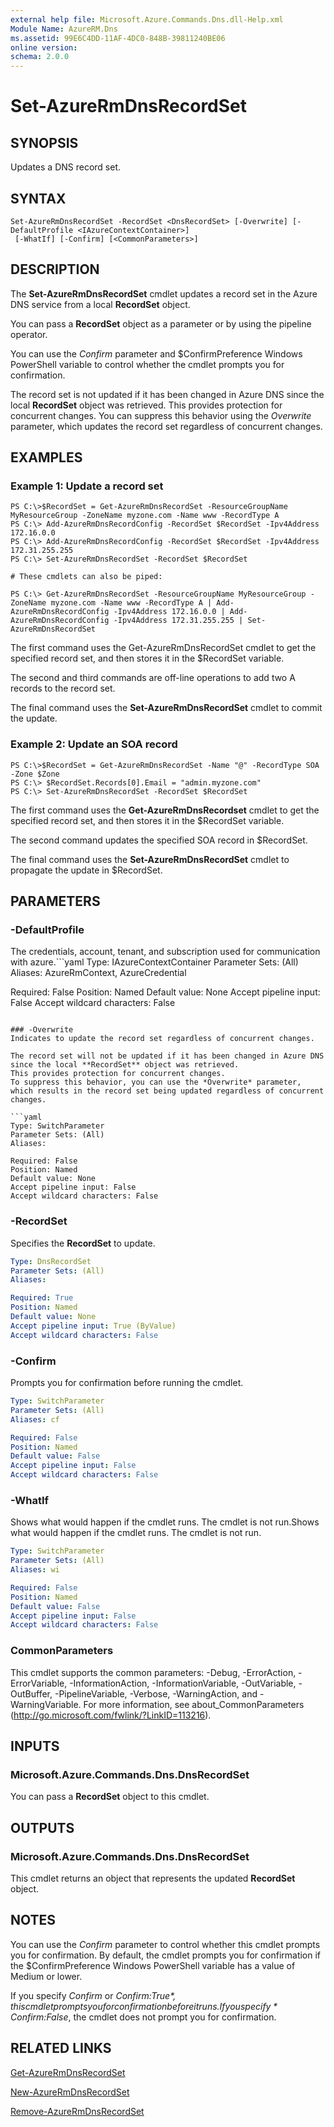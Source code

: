 ```yaml
---
external help file: Microsoft.Azure.Commands.Dns.dll-Help.xml
Module Name: AzureRM.Dns
ms.assetid: 99E6C4DD-11AF-4DC0-848B-39811240BE06
online version: 
schema: 2.0.0
---
```


# Set-AzureRmDnsRecordSet

## SYNOPSIS
Updates a DNS record set.

## SYNTAX

```
Set-AzureRmDnsRecordSet -RecordSet <DnsRecordSet> [-Overwrite] [-DefaultProfile <IAzureContextContainer>]
 [-WhatIf] [-Confirm] [<CommonParameters>]
```

## DESCRIPTION
The **Set-AzureRmDnsRecordSet** cmdlet updates a record set in the Azure DNS service from a local **RecordSet** object.

You can pass a **RecordSet** object as a parameter or by using the pipeline operator.

You can use the *Confirm* parameter and $ConfirmPreference Windows PowerShell variable to control whether the cmdlet prompts you for confirmation.

The record set is not updated if it has been changed in Azure DNS since the local **RecordSet** object was retrieved.
This provides protection for concurrent changes.
You can suppress this behavior using the *Overwrite* parameter, which updates the record set regardless of concurrent changes.

## EXAMPLES

### Example 1: Update a record set
```
PS C:\>$RecordSet = Get-AzureRmDnsRecordSet -ResourceGroupName MyResourceGroup -ZoneName myzone.com -Name www -RecordType A
PS C:\> Add-AzureRmDnsRecordConfig -RecordSet $RecordSet -Ipv4Address 172.16.0.0
PS C:\> Add-AzureRmDnsRecordConfig -RecordSet $RecordSet -Ipv4Address 172.31.255.255
PS C:\> Set-AzureRmDnsRecordSet -RecordSet $RecordSet

# These cmdlets can also be piped:

PS C:\> Get-AzureRmDnsRecordSet -ResourceGroupName MyResourceGroup -ZoneName myzone.com -Name www -RecordType A | Add-AzureRmDnsRecordConfig -Ipv4Address 172.16.0.0 | Add-AzureRmDnsRecordConfig -Ipv4Address 172.31.255.255 | Set-AzureRmDnsRecordSet
```

The first command uses the Get-AzureRmDnsRecordSet cmdlet to get the specified record set, and then stores it in the $RecordSet variable.

The second and third commands are off-line operations to add two A records to the record set.

The final command uses the **Set-AzureRmDnsRecordSet** cmdlet to commit the update.

### Example 2: Update an SOA record
```
PS C:\>$RecordSet = Get-AzureRmDnsRecordSet -Name "@" -RecordType SOA -Zone $Zone
PS C:\> $RecordSet.Records[0].Email = "admin.myzone.com"
PS C:\> Set-AzureRmDnsRecordSet -RecordSet $RecordSet
```

The first command uses the **Get-AzureRmDnsRecordset** cmdlet to get the specified record set, and then stores it in the $RecordSet variable.

The second command updates the specified SOA record in $RecordSet.

The final command uses the **Set-AzureRmDnsRecordSet** cmdlet to propagate the update in $RecordSet.

## PARAMETERS

### -DefaultProfile
The credentials, account, tenant, and subscription used for communication with azure.```yaml
Type: IAzureContextContainer
Parameter Sets: (All)
Aliases: AzureRmContext, AzureCredential

Required: False
Position: Named
Default value: None
Accept pipeline input: False
Accept wildcard characters: False
```

### -Overwrite
Indicates to update the record set regardless of concurrent changes.

The record set will not be updated if it has been changed in Azure DNS since the local **RecordSet** object was retrieved.
This provides protection for concurrent changes.
To suppress this behavior, you can use the *Overwrite* parameter, which results in the record set being updated regardless of concurrent changes.

```yaml
Type: SwitchParameter
Parameter Sets: (All)
Aliases: 

Required: False
Position: Named
Default value: None
Accept pipeline input: False
Accept wildcard characters: False
```

### -RecordSet
Specifies the **RecordSet** to update.

```yaml
Type: DnsRecordSet
Parameter Sets: (All)
Aliases: 

Required: True
Position: Named
Default value: None
Accept pipeline input: True (ByValue)
Accept wildcard characters: False
```

### -Confirm
Prompts you for confirmation before running the cmdlet.

```yaml
Type: SwitchParameter
Parameter Sets: (All)
Aliases: cf

Required: False
Position: Named
Default value: False
Accept pipeline input: False
Accept wildcard characters: False
```

### -WhatIf
Shows what would happen if the cmdlet runs. The cmdlet is not run.Shows what would happen if the cmdlet runs. The cmdlet is not run.

```yaml
Type: SwitchParameter
Parameter Sets: (All)
Aliases: wi

Required: False
Position: Named
Default value: False
Accept pipeline input: False
Accept wildcard characters: False
```

### CommonParameters
This cmdlet supports the common parameters: -Debug, -ErrorAction, -ErrorVariable, -InformationAction, -InformationVariable, -OutVariable, -OutBuffer, -PipelineVariable, -Verbose, -WarningAction, and -WarningVariable. For more information, see about_CommonParameters (http://go.microsoft.com/fwlink/?LinkID=113216).

## INPUTS

### Microsoft.Azure.Commands.Dns.DnsRecordSet
You can pass a **RecordSet** object to this cmdlet.

## OUTPUTS

### Microsoft.Azure.Commands.Dns.DnsRecordSet
This cmdlet returns an object that represents the updated **RecordSet** object.

## NOTES
You can use the *Confirm* parameter to control whether this cmdlet prompts you for confirmation.
By default, the cmdlet prompts you for confirmation if the $ConfirmPreference Windows PowerShell variable has a value of Medium or lower.

If you specify *Confirm* or *Confirm:$True*, this cmdlet prompts you for confirmation before it runs.
If you specify *Confirm:$False*, the cmdlet does not prompt you for confirmation. 

## RELATED LINKS

[Get-AzureRmDnsRecordSet](./Get-AzureRmDnsRecordSet.md)

[New-AzureRmDnsRecordSet](./New-AzureRmDnsRecordSet.md)

[Remove-AzureRmDnsRecordSet](./Remove-AzureRmDnsRecordSet.md)
